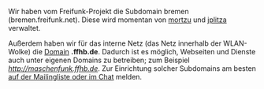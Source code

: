 Wir haben vom Freifunk-Projekt die Subdomain bremen (bremen.freifunk.net). Diese wird momentan von [mortzu](mailto:me@mortzu.de) und [jplitza](mailto:janphilipp@litza.de) verwaltet.

Außerdem haben wir für das interne Netz (das Netz innerhalb der WLAN-Wolke) die [Domain](https://de.wikipedia.org/wiki/Domain "Domain") **.ffhb.de**. 
Dadurch ist es möglich, Webseiten und Dienste auch unter eigenen Domains zu betreiben; zum Beispiel *http://maschenfunk.ffhb.de*. Zur Einrichtung solcher Subdomains am besten [auf der Mailingliste oder im Chat](http://bremen.freifunk.net/kontakt.html) melden.